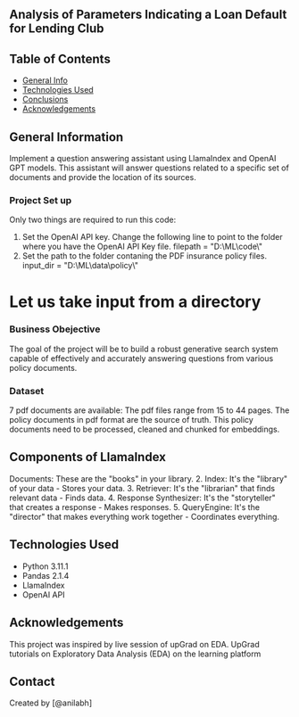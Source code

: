 ## Analysis of Parameters Indicating a Loan Default for Lending Club


## Table of Contents
* [General Info](#general-information)
* [Technologies Used](#technologies-used)
* [Conclusions](#conclusions)
* [Acknowledgements](#acknowledgements)

## General Information
Implement a question answering assistant using LlamaIndex and OpenAI GPT models. This assistant will answer questions related to a specific set of documents and provide the location of its sources.
### Project Set up
Only two things are required to run this code:
1. Set the OpenAI API key. Change the following line to point to the folder where you have the OpenAI API Key file.
filepath = "D:\\ML\\code\\"
2. Set the path to the folder contaning the PDF insurance policy files. 
input_dir =  "D:\\ML\\data\\policy\\"
# Let us take input from a directory
### Business Obejective
The goal of the project will be to build a robust generative search system capable of effectively and accurately answering questions from various policy documents. 
### Dataset
7 pdf documents are available: The pdf files range from 15 to 44 pages. The policy documents in pdf format are the source of truth. This policy documents need to be processed, cleaned and chunked for embeddings. 
## Components of LlamaIndex
Documents: These are the "books" in your library.
2. Index: It's the "library" of your data - Stores your data.
3. Retriever: It's the "librarian" that finds relevant data - Finds data.
4. Response Synthesizer: It's the "storyteller" that creates a response - Makes responses.
5. QueryEngine: It's the "director" that makes everything work together - Coordinates everything.


## Technologies Used
- Python 3.11.1
- Pandas 2.1.4
- LlamaIndex
- OpenAI API

## Acknowledgements
This project was inspired by live session of upGrad on EDA.
UpGrad tutorials on Exploratory Data Analysis (EDA) on the learning platform

## Contact
Created by [@anilabh]


<!-- Optional -->
<!-- ## License -->
<!-- This project is open source and available under the [... License](). -->

<!-- You don't have to include all sections - just the one's relevant to your project -->
